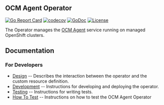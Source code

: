 ## OCM Agent Operator

[![Go Report Card](https://goreportcard.com/badge/github.com/openshift/ocm-agent-operator)](https://goreportcard.com/report/github.com/openshift/ocm-agent-operator)
[![codecov](https://codecov.io/gh/openshift/ocm-agent-operator/branch/master/graph/badge.svg)](https://codecov.io/gh/openshift/ocm-agent-operator)
[![GoDoc](https://godoc.org/github.com/openshift/ocm-agent-operator?status.svg)](https://pkg.go.dev/mod/github.com/openshift/ocm-agent-operator)
[![License](https://img.shields.io/:license-apache-blue.svg)](http://www.apache.org/licenses/LICENSE-2.0.html)

The Operator manages the [OCM Agent](https://github.com/openshift/ocm-agent) service running on managed OpenShift clusters.

## Documentation

### For Developers

* [Design](./docs/design.md) -- Describes the interaction between the operator and the custom resource definition.
* [Development](./docs/development.md) -- Instructions for developing and deploying the operator.
* [Testing](./docs/testing.md) -- Instructions for writing tests.
* [How To Test](./docs/how-to-test.md) -- Instructions on how to test the OCM Agent Operator
